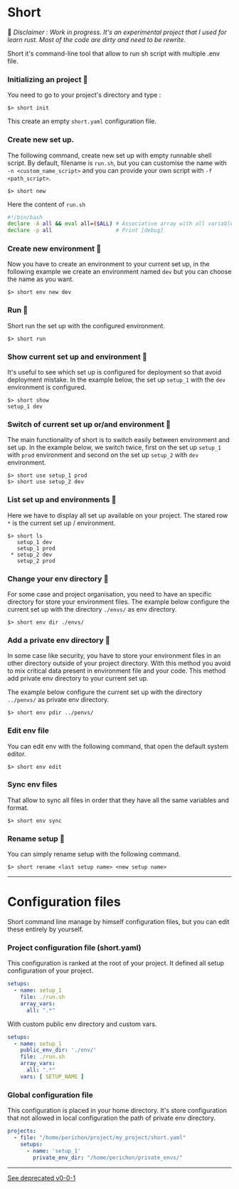 # Short 

:construction: *Disclaimer : Work in progress. It's an experimental project that I used for learn rust. Most of the code are dirty and need to be rewrite.*

Short it's command-line tool that allow to run sh script with multiple .env file.

### Initializing an project :black_square_button:
You need to go to your project's directory and type :
```
$> short init
```
This create an empty `short.yaml` configuration file.

### Create new set up.

The following command, create new set up with empty runnable shell script. By default, filename is `run.sh`, but
you can customise the name with `-n <custom_name_script>` and you can provide your own script with `-f <path_script>`.
```
$> short new
```

Here the content of `run.sh`
```sh
#!/bin/bash
declare -A all && eval all=($ALL) # Associative array with all variables.
declare -p all                    # Print [debug]
```

### Create new environment :black_square_button:
Now you have to create an environment to your current set up, in the following example we create an environment named `dev`
but you can choose the name as you want.
```
$> short env new dev
```

### Run :black_square_button:

Short run the set up with the configured environment.
```
$> short run
```

### Show current set up and environment :black_square_button:
It's useful to see which set up is configured for deployment so that avoid deployment mistake.
In the example below, the set up `setup_1` with the `dev` environment is configured.
```
$> short show
setup_1 dev
```

### Switch of current set up or/and environment :black_square_button:
The main functionality of short is to switch easily between environment and set up.
In the example below, we switch twice, first on the set up `setup_1` with `prod`
environment and second on the set up `setup_2` with `dev` environment.
```
$> short use setup_1 prod
$> short use setup_2 dev
```

### List set up and environments :black_square_button:
Here we have to display all set up available on your project. The stared row `*` is 
the current set up / environment.
```
$> short ls
   setup_1 dev
   setup_1 prod
 * setup_2 dev
   setup_2 prod
```

### Change your env directory :black_square_button:
For some case and project organisation, you need to have an specific directory
for store your environment files. The example below configure the current set up with
the directory `./envs/` as env directory.
```
$> short env dir ./envs/
```

### Add a private env directory :black_square_button:
In some case like security, you have to store your environment files in an other directory outside of your
project directory. With this method you avoid to mix critical data present in environment file and your code.
This method add private env directory to your current set up.

The example below configure the current set up with the directory `../penvs/` as private env directory.
```
$> short env pdir ../penvs/
```

### Edit env file
You can edit env with the following command, that open the default system editor.
```
$> short env edit
```

### Sync env files
That allow to sync all files in order that they have all the same variables and format.
```
$> short env sync
```

### Rename setup :black_square_button:

You can simply rename setup with the following command.
```
$> short rename <last setup name> <new setup name>
```

----
# Configuration files

Short command line manage by himself configuration files, but you can edit these entirely by yourself.

### Project configuration file (short.yaml)

This configuration is ranked at the root of your project. It defined all setup configuration of your project.

```yaml
setups:
  - name: setup_1
    file: ./run.sh
    array_vars:
      all: ".*"
```

With custom public env directory and custom vars.
```yaml
setups:  
  - name: setup_1
    public_env_dir: './env/'
    file: ./run.sh
    array_vars:
      all: ".*"
    vars: [ SETUP_NAME ]
```

### Global configuration file

This configuration is placed in your home directory.
It's store configuration that not allowed in local configuration the path of private env directory.

```yaml
projects:
  - file: "/home/perichon/project/my_project/short.yaml"
    setups:
      - name: 'setup_1'
        private_env_dir: "/home/perichon/private_envs/"
```


----
[See deprecated v0-0-1](https://github.com/vincent-herlemont/short/tree/v0-0-1)